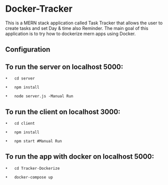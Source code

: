 # Docker-Tracker
 This is a MERN stack application called Task Tracker that allows the user to create tasks and set Day & time also Reminder. The main goal of this application is to try how to dockerize mern apps using Docker.
 
## Configuration

 ## To run the server on localhost 5000:
 ```
•	cd server

•	npm install

•	node server.js -Manual Run
```

## To run the client on localhost 3000:
```
•	cd client

•	npm install

•	npm start #Manual Run
```

## To run the app with docker on localhost 5000:
```
•	cd Tracker-Dockerize

•	docker-compose up
```

